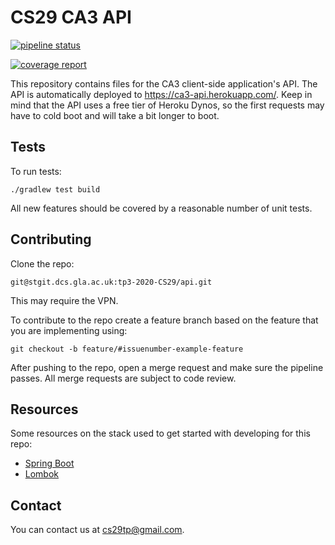 # CS29 CA3 API

[![pipeline status](https://stgit.dcs.gla.ac.uk/tp3-2020-CS29/api/badges/master/pipeline.svg)](https://stgit.dcs.gla.ac.uk/tp3-2020-CS29/api/-/commits/master)

[![coverage report](https://stgit.dcs.gla.ac.uk/tp3-2020-CS29/api/badges/master/coverage.svg)](https://stgit.dcs.gla.ac.uk/tp3-2020-CS29/api/-/commits/master)

This repository contains files for the CA3 client-side application's API. The API is automatically deployed to <https://ca3-api.herokuapp.com/>. Keep in mind that the API uses a free tier of Heroku Dynos, so the first requests may have to cold boot and will take a bit longer to boot.

## Tests

To run tests:

```shell
./gradlew test build
```

All new features should be covered by a reasonable number of unit tests.

## Contributing

Clone the repo:

```shell
git@stgit.dcs.gla.ac.uk:tp3-2020-CS29/api.git
```

This may require the VPN.

To contribute to the repo create a feature branch based on the feature that you are implementing using:

```shell
git checkout -b feature/#issuenumber-example-feature
```

After pushing to the repo, open a merge request and make sure the pipeline passes. All merge requests are subject to code review.

## Resources

Some resources on the stack used to get started with developing for this repo:

* [Spring Boot](https://spring.io/projects/spring-boot)
* [Lombok](https://projectlombok.org/)

## Contact

You can contact us at cs29tp@gmail.com.
